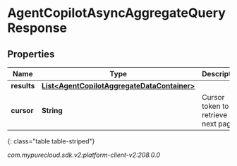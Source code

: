 # AgentCopilotAsyncAggregateQueryResponse


## Properties

| Name | Type | Description | Notes |
| ------------ | ------------- | ------------- | ------------- |
| **results** | [**List&lt;AgentCopilotAggregateDataContainer&gt;**](AgentCopilotAggregateDataContainer) |  |  [optional] |
| **cursor** | **String** | Cursor token to retrieve next page |  [optional] |
{: class="table table-striped"}




_com.mypurecloud.sdk.v2:platform-client-v2:208.0.0_
